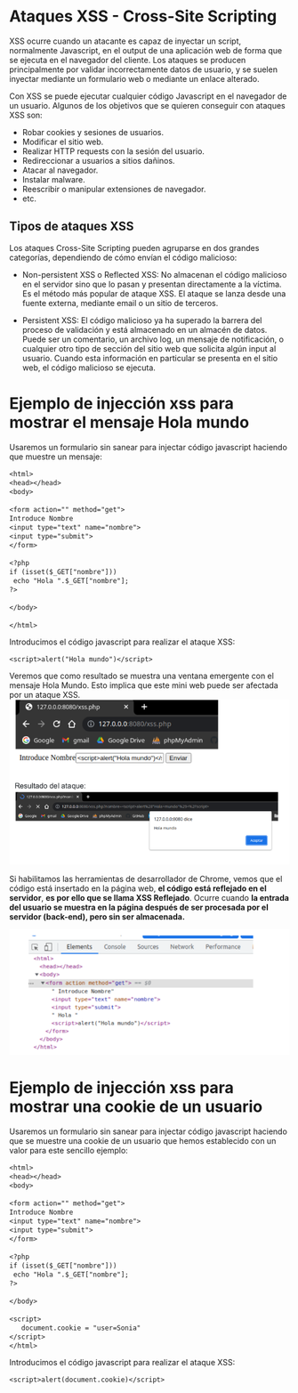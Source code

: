 # Ataques XSS - Cross-Site Scripting
XSS ocurre cuando un atacante es capaz de inyectar un script, normalmente Javascript, en el output de una aplicación web de forma que se ejecuta en el navegador del cliente. Los ataques se producen principalmente por validar incorrectamente datos de usuario, y se suelen inyectar mediante un formulario web o mediante un enlace alterado.

Con XSS se puede ejecutar cualquier código Javascript en el navegador de un usuario. Algunos de los objetivos que se quieren conseguir con ataques XSS son:
- Robar cookies y sesiones de usuarios.
- Modificar el sitio web.
- Realizar HTTP requests con la sesión del usuario.
- Redireccionar a usuarios a sitios dañinos.
- Atacar al navegador.
- Instalar malware.
- Reescribir o manipular extensiones de navegador.
- etc.

## Tipos de ataques XSS
Los ataques Cross-Site Scripting pueden agruparse en dos grandes categorías, dependiendo de cómo envían el código malicioso:
- Non-persistent XSS o Reflected XSS: No almacenan el código malicioso en el servidor sino que lo pasan y presentan directamente a la víctima. Es el método más popular de ataque XSS. El ataque se lanza desde una fuente externa,
mediante email o un sitio de terceros.

- Persistent XSS: El código malicioso ya ha superado la barrera del proceso de validación y está almacenado en un almacén de datos. Puede ser un comentario, un archivo log, un mensaje de notificación, o cualquier otro tipo de sección del sitio web que solicita algún input al usuario. Cuando esta información en particular se presenta en el sitio web, el código malicioso se ejecuta.

# Ejemplo de injección xss para mostrar el mensaje Hola mundo
Usaremos un formulario sin sanear para injectar código javascript haciendo que muestre un mensaje:
```
<html>
<head></head>
<body>

<form action="" method="get">
Introduce Nombre
<input type="text" name="nombre">
<input type="submit">
</form>

<?php 
if (isset($_GET["nombre"]))
 echo "Hola ".$_GET["nombre"];
?>

</body>

</html>
```
Introducimos el código javascript para realizar el ataque XSS:
```
<script>alert("Hola mundo")</script>
```
Veremos que como resultado se muestra una ventana emergente con el mensaje Hola Mundo. Esto implica que este mini web puede ser afectada por un ataque XSS.
![](capturas/xss-reflejado-0.png)

Si habilitamos las herramientas de desarrollador de Chrome, vemos que el código está insertado en la página web, **el código está reflejado en el servidor**, **es por ello que se llama XSS Reflejado**. Ocurre cuando **la entrada del usuario se muestra en la página después de ser procesada por el servidor (back-end), pero sin ser almacenada.**

![](capturas/xss-reflejado.png)


# Ejemplo de injección xss para mostrar una cookie de un usuario
Usaremos un formulario sin sanear para injectar código javascript haciendo que se muestre una cookie de un usuario que hemos establecido con un valor para este sencillo ejemplo:
```
<html>
<head></head>
<body>

<form action="" method="get">
Introduce Nombre
<input type="text" name="nombre">
<input type="submit">
</form>

<?php 
if (isset($_GET["nombre"]))
 echo "Hola ".$_GET["nombre"];
?>

</body>

<script>
   document.cookie = "user=Sonia"
</script>
</html>
```
Introducimos el código javascript para realizar el ataque XSS:
```
<script>alert(document.cookie)</script>
```

